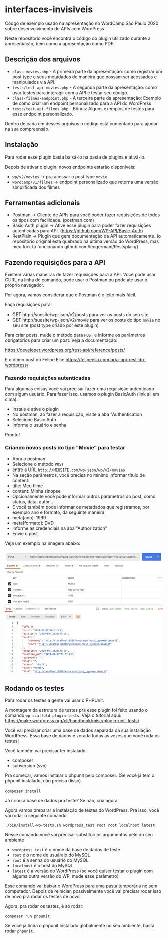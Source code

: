 # interfaces-invisiveis

Códgo de exemplo usado na apresentação no WordCamp São Paulo 2020 sobre desenvolvimento de APIs com WordPress.

Neste repositório você encontra o código do plugin utilizado durante a apresentação, bem como a apresentação como PDF.

## Descrição dos arquivos

* `class-movies.php` - A primeira parte da apresentação: como registrar um post type e seus metadados de maneira que possam ser acessados e manipulados via API.
* `tests/test-api-movies.php` - A segunda parte da apresentação: como usar testes para interagir com a API e testar seu código.
* `class-filmes-endpoint.php` - A terceira parte da apresentação: Exemplo de como criar um endpoint personalizado para a API do WordPress
* `tests/test-api-filmes.php` - Bônus: Alguns exemplos de testes para esse endpoint personalizado.

Dentro de cada um desses arquivos o código está comentado para ajudar na sua compreensão.

## Instalação

Para rodar esse plugin basta baixá-lo na pasta de plugins e ativá-lo.

Depois de ativar o plugin, novos endpoints estarão disponíveis:

* `wp/v2/movies` -> pra acessar o post type `movie`
* `wordcamp/v1/filmes` -> endpoint personalizado que retorna uma versão simplificada dos filmes


## Ferramentas adicionais

* Postman -> Cliente de APIs para você poder fazer requisições de todos os tipos com facilidade. (postman.com)
* Basic Auth plugin -> Ative esse plugin para poder fazer requisições autenticadas para API. (https://github.com/WP-API/Basic-Auth)
* RestPlain -> Plugin que gera documentação da API automaticamente. (o repositório original está quebrado na última versão do WordPress, mas meu fork tá funcionando github.com/leogermani/Restsplain/)

## Fazendo requisições para a API

Existem várias maneiras de fazer requisições para a API. Você pode usar CURL na linha de comando, pode usar o Postman ou pode até usar o próprio navegador.

Por agora, vamos considerar que o Postman é o jeito mais fácil.

Faça requisições para:

* GET http://suesite/wp-json/v2/posts para ver os posts do seu site
* GET http://suesite/wp-json/v2/movie para ver os posts do tipo `movie` no seu site (post type criado por este plugin)

Para criar posts, mude o método para `POST` e informe os parâmetros obrigatórios para criar um post. Veja a documentação:

https://developer.wordpress.org/rest-api/reference/posts/

E o ótimo post do Felipe Elia: https://felipeelia.com.br/a-api-rest-do-wordpress/

### Fazendo requisições autenticadas

Para algumas coisas você vai precisar fazer uma requisição autenticado com algum usuário. Para fazer isso, usamos o plugin BasicAuth (link ali em cima).

* Instale e ative o plugin
* No postman, ao fazer a requisição, visite a aba "Authentication
* Selecione Basic Auth
* Informe o usuário e senha

Pronto!

### Criando novos posts do tipo "Movie" para testar

* Abra o postman
* Selecione o método `POST`
* entre a URL `http://MEUSITE.com/wp-json/wp/v2/movies`
* Na seção parâmetros, você precisa no mínimo informar título de content:
 * title: Meu filme
 * content: Minha sinopse
* Opcionalmente você pode informar outros parâmetros do post, como status, data, autor...
* E você também pode informar os metadados que registramos, por exemplo ano e formato, da seguinte maneira:
 * meta[ano]: 1999
 * meta[formato]: DVD
* Informe as credenciais na aba "Authorization"
* Envie o post. 

Veja um exemplo na imagem abaixo:

![Exemplo de requisição para criar um post](exemplo-post.png)

## Rodando os testes

Para rodar os testes a gente vai usar o PHPUnit.

A montagem da estrutura de testes pra esse plugin foi feito usando o comando `wp scaffold plugin-tests`. Veja o tutorial aqui: https://make.wordpress.org/cli/handbook/misc/plugin-unit-tests/

Você vai precisar criar uma base de dados separada da sua instalação WordPress. Essa base de dados é zerada todas as vezes que você roda os testes!

Você também vai precisar ter instalado: 

* composer
* subversion (svn)

Pra começar, vamos instalar o phpunit pelo composer. (Se você já tem o phpunit instalado, não precisa disso)

`composer install`

Já criou a base de dados pra teste? Se não, cria agora.

Agora vamos preparar a instalação de testes do WordPress. Pra isso, você vai rodar o seguinte comando:

```
./bin/install-wp-tests.sh wordpress_test root root localhost latest
```

Nesse comando você vai precisar substituir os argumentos pelo do seu ambiente

* `wordpress_test` é o nome da base de dados de teste
* `root` é o nome de usuáraio do MySQL
* `root` é a senha do usuário do MySQL
* `localhost` é o host do MySQL
* `latest` é a versão do WordPress (se você quiser testar o plugin com alguma outra versão do WP, mude esse parâmetro)

Esse comando vai baixar o WordPress para uma pasta temporária no sem computador. Depois de reiniciar, possivelmente você vai precisar rodar isso de novo pra rodar os testes de novo.

Agora, pra rodar os testes, é só rodar:

`composer run phpunit`

Se você já tinha o phpunit instalado globalmente no seu ambiente, basta rodar `phpunit`.
